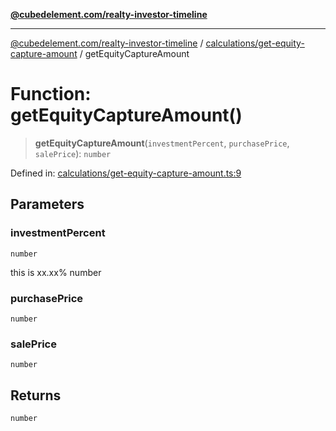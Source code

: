 [**@cubedelement.com/realty-investor-timeline**](../../../index.md)

---

[@cubedelement.com/realty-investor-timeline](../../../modules.md) / [calculations/get-equity-capture-amount](../index.md) / getEquityCaptureAmount

# Function: getEquityCaptureAmount()

> **getEquityCaptureAmount**(`investmentPercent`, `purchasePrice`, `salePrice`): `number`

Defined in: [calculations/get-equity-capture-amount.ts:9](https://github.com/kvernon/realty-investor-timeline/blob/d14161e46dc540b751017ae4b2cfca53cbab658c/src/calculations/get-equity-capture-amount.ts#L9)

## Parameters

### investmentPercent

`number`

this is xx.xx% number

### purchasePrice

`number`

### salePrice

`number`

## Returns

`number`
